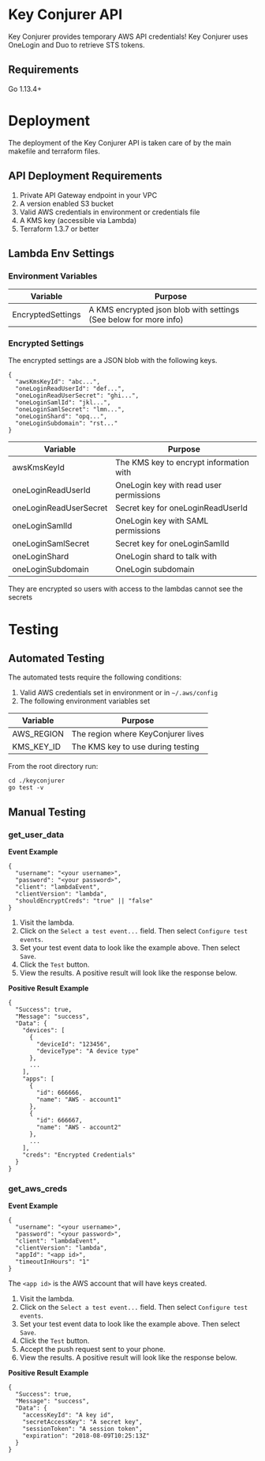 # Key Conjurer API
Key Conjurer provides temporary AWS API credentials! Key Conjurer uses OneLogin and Duo to retrieve STS tokens.

## Requirements
Go 1.13.4+

# Deployment

The deployment of the Key Conjurer API is taken care of by the main makefile and terraform files.

## API Deployment Requirements
1. Private API Gateway endpoint in your VPC
2. A version enabled S3 bucket
3. Valid AWS credentials in environment or credentials file
4. A KMS key (accessible via Lambda)
5. Terraform 1.3.7 or better

## Lambda Env Settings
### Environment Variables
| Variable          | Purpose                                                           |
|-------------------|-------------------------------------------------------------------|
| EncryptedSettings | A KMS encrypted json blob with settings (See below for more info) |


### Encrypted Settings
The encrypted settings are a JSON blob with the following keys.
```
{
  "awsKmsKeyId": "abc...",
  "oneLoginReadUserId": "def...",
  "oneLoginReadUserSecret": "ghi...",
  "oneLoginSamlId": "jkl...",
  "oneLoginSamlSecret": "lmn...",
  "oneLoginShard": "opq...",
  "oneLoginSubdomain": "rst..."
}
```
| Variable               | Purpose                                 |
|------------------------|-----------------------------------------|
| awsKmsKeyId            | The KMS key to encrypt information with |
| oneLoginReadUserId     | OneLogin key with read user permissions |
| oneLoginReadUserSecret | Secret key for oneLoginReadUserId       |
| oneLoginSamlId         | OneLogin key with SAML permissions      |
| oneLoginSamlSecret     | Secret key for oneLoginSamlId           |
| oneLoginShard          | OneLogin shard to talk with             |
| oneLoginSubdomain      | OneLogin subdomain                      |

They are encrypted so users with access to the lambdas cannot see the secrets

# Testing
## Automated Testing
The automated tests require the following conditions:

1. Valid AWS credentials set in environment or in `~/.aws/config`
1. The following environment variables set

| Variable   | Purpose                           |
|------------|-----------------------------------|
| AWS_REGION | The region where KeyConjurer lives|
| KMS_KEY_ID | The KMS key to use during testing |

From the root directory run:
```
cd ./keyconjurer
go test -v
```

## Manual Testing

### get_user_data
**Event Example**
```
{
  "username": "<your username>",
  "password": "<your password>",
  "client": "lambdaEvent",
  "clientVersion": "lambda",
  "shouldEncryptCreds": "true" || "false"
}
```

1. Visit the lambda.
2. Click on the `Select a test event...` field. Then select `Configure test events`.
3. Set your test event data to look like the example above. Then select `Save`.
4. Click the `Test` button.
5. View the results. A positive result will look like the response below.

**Positive Result Example**
```
{
  "Success": true,
  "Message": "success",
  "Data": {
    "devices": [
      {
        "deviceId": "123456",
        "deviceType": "A device type"
      },
      ...
    ],
    "apps": [
      {
        "id": 666666,
        "name": "AWS - account1"
      },
      {
        "id": 666667,
        "name": "AWS - account2"
      },
      ...
    ],
    "creds": "Encrypted Credentials"
  }
}
```

### get_aws_creds
**Event Example**
```
{
  "username": "<your username>",
  "password": "<your password>",
  "client": "lambdaEvent",
  "clientVersion": "lambda",
  "appId": "<app id>",
  "timeoutInHours": "1"
}
```
The `<app id>` is the AWS account that will have keys created.

1. Visit the lambda.
1. Click on the `Select a test event...` field. Then select `Configure test events`.
1. Set your test event data to look like the example above. Then select `Save`.
1. Click the `Test` button.
1. Accept the push request sent to your phone.
1. View the results. A positive result will look like the response below.

**Positive Result Example**
```
{
  "Success": true,
  "Message": "success",
  "Data": {
    "accessKeyId": "A key id",
    "secretAccessKey": "A secret key",
    "sessionToken": "A session token",
    "expiration": "2018-08-09T10:25:13Z"
  }
}
```


